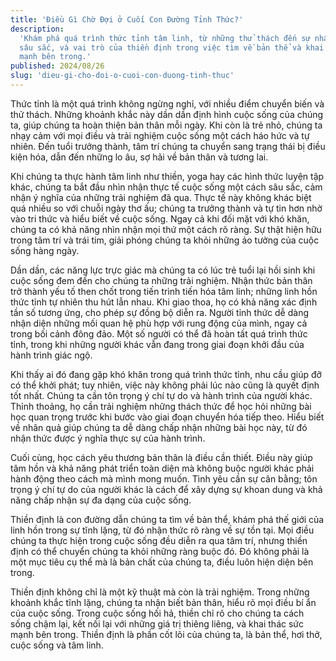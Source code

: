 ```yaml
---
title: 'Điều Gì Chờ Đợi ở Cuối Con Đường Tỉnh Thức?'
description:
  'Khám phá quá trình thức tỉnh tâm linh, từ những thử thách đến sự nhận thức
  sâu sắc, và vai trò của thiền định trong việc tìm về bản thể và khai thác sức
  mạnh bên trong.'
published: 2024/08/26
slug: 'dieu-gi-cho-doi-o-cuoi-con-duong-tinh-thuc'
---
```


Thức tỉnh là một quá trình không ngừng nghỉ, với nhiều điểm chuyển biến và thử
thách. Những khoảnh khắc này dần dần định hình cuộc sống của chúng ta, giúp
chúng ta hoàn thiện bản thân mỗi ngày. Khi còn là trẻ nhỏ, chúng ta nhạy cảm với
mọi điều và trải nghiệm cuộc sống một cách háo hức và tự nhiên. Đến tuổi trưởng
thành, tâm trí chúng ta chuyển sang trạng thái bị điều kiện hóa, dẫn đến những
lo âu, sợ hãi về bản thân và tương lai.

Khi chúng ta thực hành tâm linh như thiền, yoga hay các hình thức luyện tập
khác, chúng ta bắt đầu nhìn nhận thực tế cuộc sống một cách sâu sắc, cảm nhận ý
nghĩa của những trải nghiệm đã qua. Thực tế này không khác biệt quá nhiều so với
chuỗi ngày thơ ấu; chúng ta trưởng thành và tự tin hơn nhờ vào tri thức và hiểu
biết về cuộc sống. Ngay cả khi đối mặt với khó khăn, chúng ta có khả năng nhìn
nhận mọi thứ một cách rõ ràng. Sự thật hiện hữu trong tâm trí và trái tim, giải
phóng chúng ta khỏi những ảo tưởng của cuộc sống hàng ngày.

Dần dần, các năng lực trực giác mà chúng ta có lúc trẻ tuổi lại hồi sinh khi
cuộc sống đem đến cho chúng ta những trải nghiệm. Nhận thức bản thân trở thành
yếu tố then chốt trong tiến trình tiến hóa tâm linh; những linh hồn thức tỉnh tự
nhiên thu hút lẫn nhau. Khi giao thoa, họ có khả năng xác định tần số tương ứng,
cho phép sự đồng bộ diễn ra. Người tỉnh thức dễ dàng nhận diện những mối quan hệ
phù hợp với rung động của mình, ngay cả trong bối cảnh đông đảo. Một số người có
thể đã hoàn tất quá trình thức tỉnh, trong khi những người khác vẫn đang trong
giai đoạn khởi đầu của hành trình giác ngộ.

Khi thấy ai đó đang gặp khó khăn trong quá trình thức tỉnh, nhu cầu giúp đỡ có
thể khởi phát; tuy nhiên, việc này không phải lúc nào cũng là quyết định tốt
nhất. Chúng ta cần tôn trọng ý chí tự do và hành trình của người khác. Thỉnh
thoảng, họ cần trải nghiệm những thách thức để học hỏi những bài học quan trọng
trước khi bước vào giai đoạn chuyển hóa tiếp theo. Hiểu biết về nhân quả giúp
chúng ta dễ dàng chấp nhận những bài học này, từ đó nhận thức được ý nghĩa thực
sự của hành trình.

Cuối cùng, học cách yêu thương bản thân là điều cần thiết. Điều này giúp tâm hồn
và khả năng phát triển toàn diện mà không buộc người khác phải hành động theo
cách mà mình mong muốn. Tình yêu cần sự cân bằng; tôn trọng ý chí tự do của
người khác là cách để xây dựng sự khoan dung và khả năng chấp nhận sự đa dạng
của cuộc sống.

Thiền định là con đường dẫn chúng ta tìm về bản thể, khám phá thế giới của linh
hồn trong sự tĩnh lặng, từ đó nhận thức rõ ràng về sự tồn tại. Mọi điều chúng ta
thực hiện trong cuộc sống đều diễn ra qua tâm trí, nhưng thiền định có thể
chuyển chúng ta khỏi những ràng buộc đó. Đó không phải là một mục tiêu cụ thể mà
là bản chất của chúng ta, điều luôn hiện diện bên trong.

Thiền định không chỉ là một kỹ thuật mà còn là trải nghiệm. Trong những khoảnh
khắc tĩnh lặng, chúng ta nhận biết bản thân, hiểu rõ mọi điều bí ẩn của cuộc
sống. Trong cuộc sống hối hả, thiền chỉ rõ cho chúng ta cách sống chậm lại, kết
nối lại với những giá trị thiêng liêng, và khai thác sức mạnh bên trong. Thiền
định là phần cốt lõi của chúng ta, là bản thể, hơi thở, cuộc sống và tâm linh.
